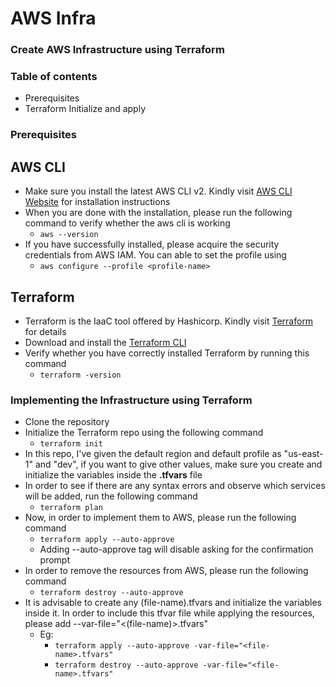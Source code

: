 # AWS Infra

### Create AWS Infrastructure using Terraform

### Table of contents

- Prerequisites
- Terraform Initialize and apply

### Prerequisites

## AWS CLI

- Make sure you install the latest AWS CLI v2. Kindly visit [AWS CLI Website](https://aws.amazon.com/cli/) for installation instructions
- When you are done with the installation, please run the following command to verify whether the aws cli is working
  - `aws --version`
- If you have successfully installed, please acquire the security credentials from AWS IAM. You can able to set the profile using
  - `aws configure --profile <profile-name>`

## Terraform

- Terraform is the IaaC tool offered by Hashicorp. Kindly visit [Terraform](https://www.terraform.io/) for details
- Download and install the [Terraform CLI](https://developer.hashicorp.com/terraform/downloads?product_intent=terraform)
- Verify whether you have correctly installed Terraform by running this command
  - `terraform -version`

### Implementing the Infrastructure using Terraform

- Clone the repository
- Initialize the Terraform repo using the following command
  - `terraform init`
- In this repo, I've given the default region and default profile as "us-east-1" and "dev", if you want to give other values, make sure you create and initialize the variables inside the **.tfvars** file
- In order to see if there are any syntax errors and observe which services will be added, run the following command
  - `terraform plan`
- Now, in order to implement them to AWS, please run the following command
  - `terraform apply --auto-approve`
  - Adding --auto-approve tag will disable asking for the confirmation prompt
- In order to remove the resources from AWS, please run the following command
  - `terraform destroy --auto-approve`
- It is advisable to create any (file-name).tfvars and initialize the variables inside it. In order to include this tfvar file while applying the resources, please add --var-file="<(file-name)>.tfvars"
  - Eg:
    - `terraform apply --auto-approve -var-file="<file-name>.tfvars"`
    - `terraform destroy --auto-approve -var-file="<file-name>.tfvars"`

